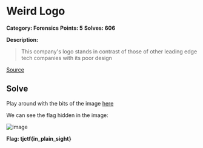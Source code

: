 # Weird Logo

**Category: Forensics** **Points: 5** **Solves: 606**

**Description:**

> This company's logo stands in contrast of those of other leading edge tech companies with its poor design

[Source](https://static.tjctf.org/c9a03d15f235087145579bd06f3f736a5546539254fbde100b8bf4d990bb8d8f_logo.png)

## Solve

Play around with the bits of the image [here](https://incoherency.co.uk/image-steganography/)

We can see the flag hidden in the image:

![image](https://github.com/dumblole/CTF-Writeups/blob/master/TJCTF-2018/images/weird-logo.png)

**Flag: tjctf{in_plain_sight}**
